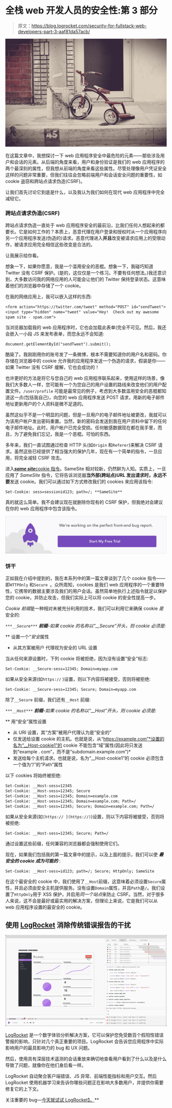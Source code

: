 # 全栈 web 开发人员的安全性:第 3 部分

> 原文：<https://blog.logrocket.com/security-for-fullstack-web-developers-part-3-aaf81da57acb/>

![](img/381c550d7b7bc919ab36d5a93b8868fd.png)

在这篇文章中，我想探讨一下 web 应用程序安全中最危险的元素——那些涉及用户和会话的元素。从后端的角度来看，用户和身份验证是我们的 web 应用程序的两个最深刻的属性，但我想从前端的角度来看这些属性。尽管处理像用户凭证安全这样的问题非常重要，但我们往往会忽略前端用户和会话安全问题的重要性，如 cookie 盗窃和跨站点请求伪造(CSRF)。

让我们首先讨论它到底是什么，以及我认为我们如何在现代 web 应用程序中完全减轻它。

### 跨站点请求伪造(CSRF)

跨站点请求伪造一直处于 web 应用程序安全的最前沿，比我们任何人想起来的都要长。它是如何工作的？本质上，恶意代理在用户登录和授权时从一个应用程序向另一个应用程序发送(伪造的)请求。恶意代理进入**并且**改变被请求应用上的受限动作，被请求应用完全相信这些改变是合法的。

让我展示给你看。

想象一下，如果你愿意，我是一个滥用安全的恶棍。想象一下，我碰巧知道 Twitter 没有 CSRF 保护。(是的，这仅仅是一个练习。不要有任何想法。)我还意识到，大多数访问我的网络应用的人可能会让他们的 Twitter 保持登录状态。这意味着他们的浏览器中存储了一个 cookie。

在我的网络应用上，我可以嵌入这样的东西:

```
<form action="https://twitter.com/tweet" method="POST" id="sendTweet">
<input type="hidden" name="tweet" value="Hey!  Check out my awesome spam site - spam.com">
```

当浏览器加载我的 web 应用程序时，它也会加载此表单(完全不可见。然后，我还会嵌入一小段 JS 来发布表单，而您永远不会知道:

```
document.getElementById("sendTweet").submit();
```

酷毙了。我刚刚用你的账号发了一条微博，根本不需要知道你的用户名和密码。你存储在浏览器中的 cookie 允许我的应用程序发送一个伪造的请求，假装是你——如果 Twitter 没有 CSRF 缓解，它也会成功的！

也许更好的方法是将它与您自己的 web 应用程序联系起来，使用这样的场景，像我们大多数人一样，您可能有一个为您自己的用户设置的路线来改变他们的用户配置文件。`/user/profile` 可能是最常见的例子，考虑到大多数滥用安全的恶棍都知道这一点(包括我自己)，向您的 web 应用程序发送 POST 请求，用新的电子邮件地址更新用户的个人资料是微不足道的。

虽然这似乎不是一个明显的问题，但是一旦用户的电子邮件地址被更改，我就可以为该用户帐户发出密码重置。当然，新的密码会发送到我在用户资料中留下的任何电子邮件地址。此时，用户帐户已完全受损。任何敏感数据现在都在我手里，而且，为了避免我们忘记，我是一个恶棍。可怕的东西。

多年来，我们一直试图通过检查 HTTP 头(如`Origin` 和`Referer`)来解决 CSRF 请求。虽然这些已经提供了相当强大的保护几年，现在有一个简单的指令，一旦应用，将完全减轻 CSRF 攻击。

进入[***same site***cookie 指令](https://tools.ietf.org/html/draft-west-first-party-cookies-07)。SameSite 相对较新，仍然鲜为人知。实质上，一旦应用了 *SameSite* 指令，它将告诉浏览器**当外部(跨站点)URL 发出请求时，永远不要**发送 cookie。我们可以通过如下方式修改我们的 cookies 来应用该指令:

```
Set-Cookie: sess=sessionid123; path=/; **SameSite**
```

真的就这么简单。我不会建议现在就删除你现有的 CSRF 保护，但我绝对会建议在你的 web 应用程序中包含该指令。

[![](img/94b3e0f84b30cb0d321f60471481ab64.png)](https://logrocket.com/signup/)

### 饼干

正如我在介绍中提到的，我在本系列中的第一篇文章谈到了几个 cookie 指令——即`HTTPOnly` 和`Secure `。众所周知，cookies 是我们 web 应用程序的一个重要特性，它携带的数据主要涉及我们的用户会话。虽然简单地执行上述指令就足以保护您的 cookie，并防止攻击，但我们实际上可以将 cookie 的安全性提高一步。

*Cookie 前缀*是一种相对未被充分利用的技术，我们可以利用它来确保 cookie *是*安全的:

*`***__Secure***` ***前缀***–如果 cookie 的名称以“__Secure”开头，则 cookie 必须是:*

 **   设置一个“*安全*属性
*   从其方案被用户
    代理视为安全的 URL 设置

当从任何来源设置时，下列 cookie 将被拒绝，因为没有设置“安全”标志:

```
Set-Cookie: __Secure-sess=12345; Domain=myapp.com
```

如果从安全来源(如`https://` )设置，则以下内容将被接受，否则将被拒绝:

```
Set-Cookie: __Secure-sess=12345; Secure; Domain=myapp.com
```

除了`__Secure` 前缀，我们还有`__Host` 前缀:

*`***__Host***` ***前缀***–如果 cookie 的名称以“__Host”开头，则 cookie 必须是:*

 **   用“安全”属性设置
*   从 URI 设置，其“方案”被用户代理认为是“安全的”
*   仅发送给设置 cookie 的主机。也就是说，从“https://example.com”*设置的名为“__Host-cookie1”的 cookie 不能包含“域”属性(因此将只发送到“example . com”，而不是“subdomain.example.com”)*
*   发送给每个主机请求。也就是说，名为“__Host-cookie1”的 cookie 必须包含一个值为“/”的“Path”属性

以下 cookies 将始终被拒绝:

```
Set-Cookie: __Host-sess=12345
Set-Cookie: __Host-sess=12345; Secure
Set-Cookie: __Host-sess=12345; Domain=example.com
Set-Cookie: __Host-sess=12345; Domain=example.com; Path=/
Set-Cookie: __Host-sess=12345; Secure; Domain=example.com; Path=/
```

如果从安全来源(如`[https:// ](https://)`)设置，则以下内容将被接受，否则将被拒绝:

```
Set-Cookie: __Host-sess=12345; Secure; Path=/
```

通过设置这些前缀，任何兼容的浏览器都会强制使用它们。

现在，如果我们包括我的第一篇文章中的提示，以及上面的提示，我们可以使 ***最安全的 cookie 成为可能的*** :

```
Set-Cookie: __Host-sess=id123; path=/; Secure; HttpOnly; SameSite
```

在这个最安全的 cookie 中，我们使用了`__Host`前缀，这意味着必须设置`Secure`属性，并且必须由安全主机提供服务。没有设置`Domain`属性，并且`Path`是`/`。我们设置了`HttpOnly`用于 XSS 保护，并启用*同一个站点*来防止 CSRF。当然，对于很多人来说，这不会是最好或最实用的解决方案，但理论上来说，它是我们可以从 web 应用程序设置的最安全的 cookie。

## 使用 [LogRocket](https://lp.logrocket.com/blg/signup) 消除传统错误报告的干扰

[![LogRocket Dashboard Free Trial Banner](img/d6f5a5dd739296c1dd7aab3d5e77eeb9.png)](https://lp.logrocket.com/blg/signup)

[LogRocket](https://lp.logrocket.com/blg/signup) 是一个数字体验分析解决方案，它可以保护您免受数百个假阳性错误警报的影响，只针对几个真正重要的项目。LogRocket 会告诉您应用程序中实际影响用户的最具影响力的 bug 和 UX 问题。

然后，使用具有深层技术遥测的会话重放来确切地查看用户看到了什么以及是什么导致了问题，就像你在他们身后看一样。

LogRocket 自动聚合客户端错误、JS 异常、前端性能指标和用户交互。然后 LogRocket 使用机器学习来告诉你哪些问题正在影响大多数用户，并提供你需要修复它的上下文。

关注重要的 bug—[今天就试试 LogRocket】。](https://lp.logrocket.com/blg/signup-issue-free)**